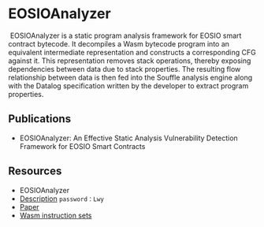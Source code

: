 # EOSIOAnalyzer

​	EOSIOAnalyzer is a static program analysis framework for EOSIO smart contract bytecode. It decompiles a Wasm bytecode program into an equivalent intermediate representation and constructs a corresponding CFG against it. This representation removes stack operations, thereby exposing dependencies between data due to stack properties. The resulting flow relationship between data is then fed into the Souffle analysis engine along with the Datalog specification written by the developer to extract program properties.

## Publications

- EOSIOAnalyzer: An Effective Static Analysis Vulnerability Detection Framework for EOSIO Smart Contracts

## Resources

- EOSIOAnalyzer 
- [Description](https://lwy0518.github.io/2021/12/13/EOSIOAnalyzer%E6%9E%B6%E6%9E%84/#more)
`password：Lwy`
- [Paper](https://github.com/lwy0518/final-paper/blob/master/EOSIOAnalyzer%EF%BC%9AAn%20Effective%20Static%20Analysis%20Vulnerability%20Detection%20Framework%20for%20EOSIO%20Smart%20Contracts.pdf)
- [Wasm instruction sets](http://www.dwenzhao.cn/profession/netbuild/webassemblyfunc.html#api8)